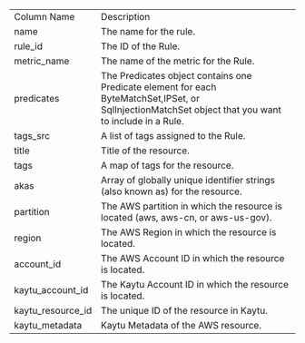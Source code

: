 <table>
	<tr><td>Column Name</td><td>Description</td></tr>
	<tr><td>name</td><td>The name for the rule.</td></tr>
	<tr><td>rule_id</td><td>The ID of the Rule.</td></tr>
	<tr><td>metric_name</td><td>The name of the metric for the Rule.</td></tr>
	<tr><td>predicates</td><td>The Predicates object contains one Predicate element for each ByteMatchSet,IPSet, or SqlInjectionMatchSet object that you want to include in a Rule.</td></tr>
	<tr><td>tags_src</td><td>A list of tags assigned to the Rule.</td></tr>
	<tr><td>title</td><td>Title of the resource.</td></tr>
	<tr><td>tags</td><td>A map of tags for the resource.</td></tr>
	<tr><td>akas</td><td>Array of globally unique identifier strings (also known as) for the resource.</td></tr>
	<tr><td>partition</td><td>The AWS partition in which the resource is located (aws, aws-cn, or aws-us-gov).</td></tr>
	<tr><td>region</td><td>The AWS Region in which the resource is located.</td></tr>
	<tr><td>account_id</td><td>The AWS Account ID in which the resource is located.</td></tr>
	<tr><td>kaytu_account_id</td><td>The Kaytu Account ID in which the resource is located.</td></tr>
	<tr><td>kaytu_resource_id</td><td>The unique ID of the resource in Kaytu.</td></tr>
	<tr><td>kaytu_metadata</td><td>Kaytu Metadata of the AWS resource.</td></tr>
</table>